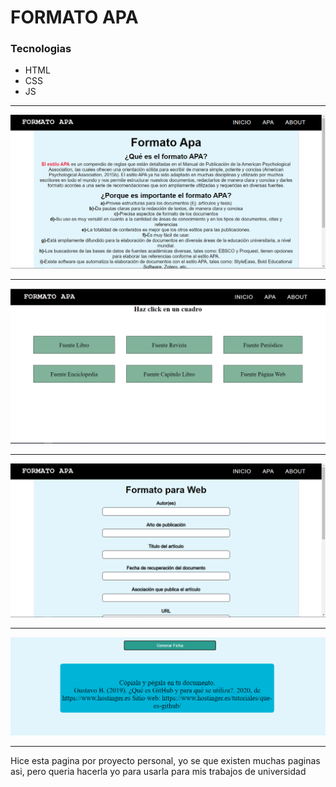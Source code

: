 # FORMATO APA
### Tecnologias
- HTML
- CSS
- JS

------------

![](https://github.com/Alane-Tc/FormatoApa/blob/master/SS/SS1.PNG?raw=true)

------------

![](https://github.com/Alane-Tc/FormatoApa/blob/master/SS/SS2.PNG?raw=true)

------------

![](https://github.com/Alane-Tc/FormatoApa/blob/master/SS/SS3.PNG?raw=true)

------------

![](https://github.com/Alane-Tc/FormatoApa/blob/master/SS/SS4.PNG?raw=true)

------------

Hice esta pagina por proyecto personal, yo se que existen muchas paginas asi, pero queria hacerla yo para usarla para mis trabajos de universidad